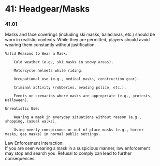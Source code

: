 # 41: Headgear/Masks

### 41.01 <a href="#kzw6tycur7a4" id="kzw6tycur7a4"></a>

Masks and face coverings (including ski masks, balaclavas, etc.) should be worn in realistic contexts. While they are permitted, players should avoid wearing them constantly without justification.

```
Valid Reasons to Wear a Mask:

    Cold weather (e.g., ski masks in snowy areas).

    Motorcycle helmets while riding.

    Occupational use (e.g., medical masks, construction gear).

    Criminal activity (robberies, evading police, etc.).

    Events or scenarios where masks are appropriate (e.g., protests, Halloween).

Unrealistic Use:

    Wearing a mask in everyday situations without reason (e.g., shopping, casual walks).

    Using overly conspicuous or out-of-place masks (e.g., horror masks, gas masks) in normal public settings.
```

Law Enforcement Interaction:\
If you are seen wearing a mask in a suspicious manner, law enforcement may stop and search you. Refusal to comply can lead to further consequences.
